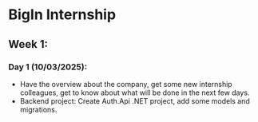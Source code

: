 # BigIn Internship

## Week 1:

### Day 1 (10/03/2025):

- Have the overview about the company, get some new internship colleagues, get to know about what will be done in the next few days.
- Backend project: Create Auth.Api .NET project, add some models and migrations.
